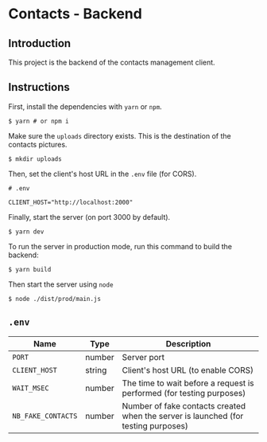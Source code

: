 # Contacts - Backend

## Introduction

This project is the backend of the contacts management client.

## Instructions

First, install the dependencies with `yarn` or `npm`.

```
$ yarn # or npm i
```

Make sure the `uploads` directory exists. This is the destination of the contacts pictures.

```
$ mkdir uploads
```

Then, set the client's host URL in the `.env` file (for CORS).

```
# .env

CLIENT_HOST="http://localhost:2000"
```

Finally, start the server (on port 3000 by default).

```
$ yarn dev
```

To run the server in production mode, run this command to build the backend:

```
$ yarn build
```

Then start the server using `node`

```
$ node ./dist/prod/main.js
```

## `.env`

| Name               | Type   | Description                                                                        |
| ------------------ | ------ | ---------------------------------------------------------------------------------- |
| `PORT`             | number | Server port                                                                        |
| `CLIENT_HOST`      | string | Client's host URL (to enable CORS)                                                 |
| `WAIT_MSEC`        | number | The time to wait before a request is performed (for testing purposes)              |
| `NB_FAKE_CONTACTS` | number | Number of fake contacts created when the server is launched (for testing purposes) |
